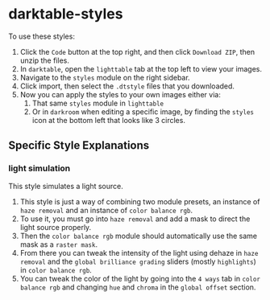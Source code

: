 # darktable-styles

To use these styles:

1. Click the `Code` button at the top right, and then click `Download ZIP`, then unzip the files.
1. In `darktable`, open the `lighttable` tab at the top left to view your images.
1. Navigate to the `styles` module on the right sidebar.
1. Click import, then select the `.dtstyle` files that you downloaded.
1. Now you can apply the styles to your own images either via:
   1. That same `styles` module in `lighttable`
   1. Or in `darkroom` when editing a specific image, by finding the `styles` icon at the bottom left that looks like 3 circles.

## Specific Style Explanations

### light simulation

This style simulates a light source.

1. This style is just a way of combining two module presets, an instance of `haze removal` and an instance of `color balance rgb`.
2. To use it, you must go into `haze removal` and add a mask to direct the light source properly.
3. Then the `color balance rgb` module should automatically use the same mask as a `raster mask`.
4. From there you can tweak the intensity of the light using dehaze in `haze removal` and the `global brilliance grading` sliders (mostly `highlights`) in `color balance rgb`.
5. You can tweak the color of the light by going into the `4 ways` tab in `color balance rgb` and changing `hue` and `chroma` in the `global offset` section.
